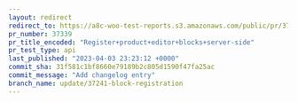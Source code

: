 ```yaml
---
layout: redirect
redirect_to: https://a8c-woo-test-reports.s3.amazonaws.com/public/pr/37339/api/index.html
pr_number: 37339
pr_title_encoded: "Register+product+editor+blocks+server-side"
pr_test_type: api
last_published: "2023-04-03 23:23:12 +0000"
commit_sha: 31f581c1bf8660e79189b2c805d1590f47fa25ac
commit_message: "Add changelog entry"
branch_name: update/37241-block-registration
---
```

